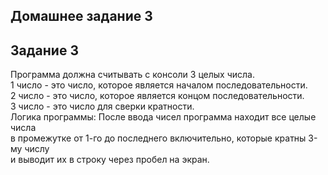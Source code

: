 ## Домашнее задание 3

## Задание 3

Программа должна считывать с консоли 3 целых числа.</br>
1 число - это число, которое является началом последовательности.</br>
2 число - это число, которое является концом последовательности.</br>
3 число - это число для сверки кратности.</br>
Логика программы: После ввода чисел программа находит все целые числа</br>
в промежутке от 1-го до последнего включительно, которые кратны 3-му числу</br>
и выводит их в строку через пробел на экран.</br>
